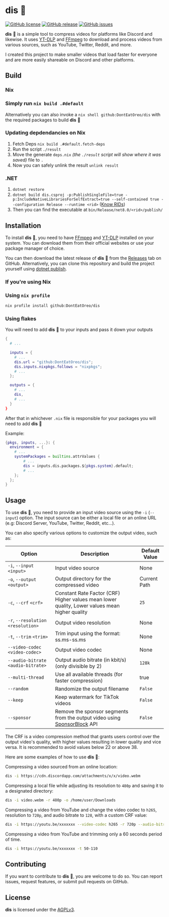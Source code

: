 # dis 🎥

[![GitHub license](https://img.shields.io/github/license/DontEatOreo/dis)](https://github.com/DontEatOreo/dis/blob/master/LICENSE)
[![GitHub release](https://img.shields.io/github/release/DontEatOreo/dis)](https://github.com/DontEatOreo/dis/releases)
[![GitHub issues](https://img.shields.io/github/issues/DontEatOreo/dis)](https://github.com/DontEatOreo/dis/issues)

**dis** 🎥 is a simple tool to compress videos for platforms like Discord and likewise. It uses [YT-DLP](https://github.com/yt-dlp/yt-dlp) and [FFmpeg](https://ffmpeg.org/download.html) to download and process videos from various sources, such as YouTube, Twitter, Reddit, and more.

I created this project to make smaller videos that load faster for everyone and are more easily shareable on Discord and other platforms.

## Build

### Nix

### Simply run `nix build .#default`

Alternatively you can also invoke a `nix shell github:DontEatOreo/dis` with the required packages to build **dis** 🎥

### Updating depdendancies on Nix

1. Fetch Deps `nix build .#default.fetch-deps`
2. Run the script `./result`
3. Move the generate `deps.nix` *(the `./result` script will show where it was saved)* file to `.`
4. Now you can safely unlink the result `unlink result`

### .NET

1. `dotnet restore`
2. `dotnet build dis.csproj -p:PublishSingleFile=true -p:IncludeNativeLibrariesForSelfExtract=true --self-contained true --configuration Release --runtime <rid>` ([Know RIDs](https://learn.microsoft.com/en-us/dotnet/core/rid-catalog#known-rids))
3. Then you can find the executable at `bin/Release/net8.0/<rid>/publish/`

## Installation

To install **dis** 🎥, you need to have [FFmpeg](https://ffmpeg.org/download.html) and [YT-DLP](https://github.com/yt-dlp/yt-dlp) installed on your system. You can download them from their official websites or use your package manager of choice.

You can then download the latest release of **dis** 🎥 from the [Releases](https://github.com/DontEatOreo/dis/releases) tab on GitHub. Alternatively, you can clone this repository and build the project yourself using [dotnet publish](https://docs.microsoft.com/en-us/dotnet/core/tools/dotnet-publish).

### If you're using Nix

### Using `nix profile`

```bash
nix profile install github:DontEatOreo/dis
```

### Using flakes

You will need to add  **dis** 🎥 to your inputs and pass it down your outputs

```nix
{
  # ...

  inputs = {
    # ...
    dis.url = "github:DontEatOreo/dis";
    dis.inputs.nixpkgs.follows = "nixpkgs";
    # ...
  };

  outputs = {
    # ...
    dis,
    # ...
  }
}
```

After that in whichever `.nix` file is responsible for your packages you will need to add **dis** 🎥

Example:

```nix
{pkgs, inputs, ...}: {
  environment = {
    # ...
    systemPackages = builtins.attrValues {
        # ...
        dis = inputs.dis.packages.${pkgs.system}.default;
        # ...
    };
  };
}
```

## Usage

To use **dis** 🎥, you need to provide an input video source using the `-i` (`--input`) option. The input source can be either a local file or an online URL (e.g: Discord Server, YouTube, Twitter, Reddit, etc...).

You can also specify various options to customize the output video, such as:

| Option                              | Description                                                                                           | Default Value |
|-------------------------------------|-------------------------------------------------------------------------------------------------------|---------------|
| `-i`, `--input` `<input>`           | Input video source                                                                                    | None          |
| `-o`, `--output` `<output>`         | Output directory for the compressed video                                                             | Current Path  |
| `-c`, `--crf` `<crf>`               | Constant Rate Factor (CRF) Higher values mean lower quality, Lower values mean higher quality         | `25`          |
| `-r`, `--resolution` `<resolution>` | Output video resolution                                                                               | None          |
| `-t`, `--trim` `<trim>`             | Trim input using the format: ss.ms-ss.ms                                                              | None          |
| `--video-codec` `<video-codec>`     | Output video codec                                                                                    | None          |
| `--audio-bitrate` `<audio-bitrate>` | Output audio bitrate (in kbit/s) (only divisible by 2)                                                | `128k`        |
| `--multi-thread`                    | Use all available threads (for faster compression)                                                    | true          |
| `--random`                          | Randomize the output filename                                                                         | `False`       |
| `--keep`                            | Keep watermark for TikTok videos                                                                      | `False`       |
| `--sponsor`                         | Remove the sponsor segments from the output video using [SponsorBlock](https://sponsor.ajay.app/) API | `False`       |

The CRF is a video compression method that grants users control over the output video's quality, with higher values resulting in lower quality and vice versa. It is recommended to avoid values below 22 or above 38.

Here are some examples of how to use **dis** 🎥:

Compressing a video sourced from an online location:

```bash
dis -i https://cdn.discordapp.com/attachments/x/x/video.webm
```

Compressing a local file while adjusting its resolution to `480p` and saving it to a designated directory:

```bash
dis -i video.webm -r 480p -o /home/user/Downloads
```

Compressing a video from YouTube and change the video codec to `h265`, resolution to `720p`, and audio bitrate to `128`, with a custom CRF value:

```bash
dis -i https://youtu.be/xxxxxxx --video-codec h265 -r 720p --audio-bitrate 128 -c 28
```

Compressing a video from YouTube and trimming only a 60 seconds period of time.

```bash
dis -i https://youtu.be/xxxxxxx -t 50-110
```

## Contributing

If you want to contribute to **dis** 🎥, you are welcome to do so. You can report issues, request features, or submit pull requests on GitHub.

## License

**dis** is licensed under the [AGPLv3](https://github.com/DontEatOreo/dis/blob/master/LICENSE).
